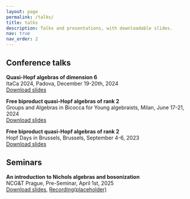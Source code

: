 ```yaml
---
layout: page
permalink: /talks/
title: talks
description: Talks and presentations, with downloadable slides.
nav: true
nav_order: 2
---
```


<h2>Conference talks</h2>

**Quasi-Hopf algebras of dimension 6** \
ItaCa 2024, Padova, December 19-20th, 2024 \
[Download slides](https://github.com/matteo-misurati/matteo-misurati.github.io/blob/main/assets/pdf/slides_itaca24.pdf?raw=true)

**Free biproduct quasi-Hopf algebras of rank 2** \
Groups and Algebras in Bicocca for Young algebraists, Milan, June 17-21, 2024 \
[Download slides](https://github.com/matteo-misurati/matteo-misurati.github.io/blob/main/assets/pdf/slides_gaby24.pdf?raw=true)

**Free biproduct quasi-Hopf algebras of rank 2** \
Hopf Days in Brussels, Brussels, September 4-6, 2023 \
[Download slides](https://github.com/matteo-misurati/matteo-misurati.github.io/blob/main/assets/pdf/slides__hopf_days_in_brussels23.pdf?raw=true)



<h2>Seminars</h2>

**An introduction to Nichols algebras and bosonization** \
NCG&T Prague, Pre-Seminar, April 1st, 2025 \
[Download slides](https://github.com/matteo-misurati/matteo-misurati.github.io/blob/main/assets/pdf/slides__nichols25.pdf?raw=true), [Recording(placeholder)](https://youtu.be/GAmlEjQeE0M?si=36fcfmuIKKEMGePn)
